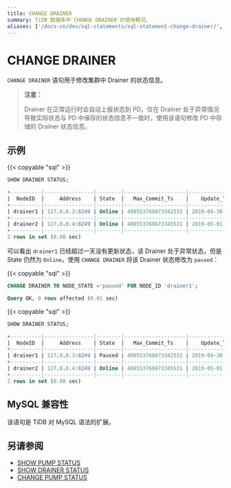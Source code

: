 ```yaml
---
title: CHANGE DRAINER
summary: TiDB 数据库中 CHANGE DRAINER 的使用概况。
aliases: ['/docs-cn/dev/sql-statements/sql-statement-change-drainer/','/zh/tidb/dev/sql-statement-change-drainer/']
---
```


# CHANGE DRAINER

`CHANGE DRAINER` 语句用于修改集群中 Drainer 的状态信息。

> **注意：**
>
> Drainer 在正常运行时会自动上报状态到 PD，仅在 Drainer 处于异常情况导致实际状态与 PD 中保存的状态信息不一致时，使用该语句修改 PD 中存储的 Drainer 状态信息。

## 示例

{{< copyable "sql" >}}

```sql
SHOW DRAINER STATUS;
```

```sql
+----------|----------------|--------|--------------------|---------------------|
|  NodeID  |     Address    | State  |   Max_Commit_Ts    |    Update_Time      |
+----------|----------------|--------|--------------------|---------------------|
| drainer1 | 127.0.0.3:8249 | Online | 408553768673342532 | 2019-04-30 00:00:03 |
+----------|----------------|--------|--------------------|---------------------|
| drainer2 | 127.0.0.4:8249 | Online | 408553768673345531 | 2019-05-01 00:00:04 |
+----------|----------------|--------|--------------------|---------------------|
2 rows in set (0.00 sec)
```

可以看出 `drainer1` 已经超过一天没有更新状态，该 Drainer 处于异常状态，但是 State 仍然为 `Online`，使用 `CHANGE DRAINER` 将该 Drainer 状态修改为 `paused`：

{{< copyable "sql" >}}

```sql
CHANGE DRAINER TO NODE_STATE ='paused' FOR NODE_ID 'drainer1';
```

```sql
Query OK, 0 rows affected (0.01 sec)
```

{{< copyable "sql" >}}

```sql
SHOW DRAINER STATUS;
```

```sql
+----------|----------------|--------|--------------------|---------------------|
|  NodeID  |     Address    | State  |   Max_Commit_Ts    |    Update_Time      |
+----------|----------------|--------|--------------------|---------------------|
| drainer1 | 127.0.0.3:8249 | Paused | 408553768673342532 | 2019-04-30 00:00:03 |
+----------|----------------|--------|--------------------|---------------------|
| drainer2 | 127.0.0.4:8249 | Online | 408553768673345531 | 2019-05-01 00:00:04 |
+----------|----------------|--------|--------------------|---------------------|
2 rows in set (0.00 sec)
```

## MySQL 兼容性

该语句是 TiDB 对 MySQL 语法的扩展。

## 另请参阅

* [SHOW PUMP STATUS](/sql-statements/sql-statement-show-pump-status.md)
* [SHOW DRAINER STATUS](/sql-statements/sql-statement-show-drainer-status.md)
* [CHANGE PUMP STATUS](/sql-statements/sql-statement-change-pump.md)
